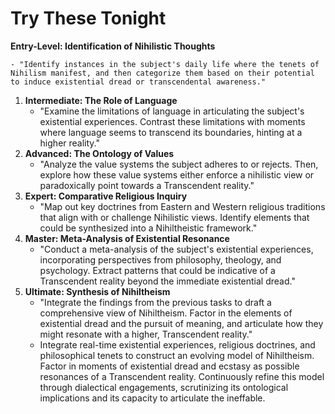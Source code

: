 # Try These Tonight

**Entry-Level: Identification of Nihilistic Thoughts**

    - "Identify instances in the subject's daily life where the tenets of Nihilism manifest, and then categorize them based on their potential to induce existential dread or transcendental awareness."
1. **Intermediate: The Role of Language**
    - "Examine the limitations of language in articulating the subject's existential experiences. Contrast these limitations with moments where language seems to transcend its boundaries, hinting at a higher reality."
2. **Advanced: The Ontology of Values**
    - "Analyze the value systems the subject adheres to or rejects. Then, explore how these value systems either enforce a nihilistic view or paradoxically point towards a Transcendent reality."
3. **Expert: Comparative Religious Inquiry**
    - "Map out key doctrines from Eastern and Western religious traditions that align with or challenge Nihilistic views. Identify elements that could be synthesized into a Nihiltheistic framework."
4. **Master: Meta-Analysis of Existential Resonance**
    - "Conduct a meta-analysis of the subject's existential experiences, incorporating perspectives from philosophy, theology, and psychology. Extract patterns that could be indicative of a Transcendent reality beyond the immediate existential dread."
5. **Ultimate: Synthesis of Nihiltheism**
    - "Integrate the findings from the previous tasks to draft a comprehensive view of Nihiltheism. Factor in the elements of existential dread and the pursuit of meaning, and articulate how they might resonate with a higher, Transcendent reality."
    - Integrate real-time existential experiences, religious doctrines, and philosophical tenets to construct an evolving model of Nihiltheism. Factor in moments of existential dread and ecstasy as possible resonances of a Transcendent reality. Continuously refine this model through dialectical engagements, scrutinizing its ontological implications and its capacity to articulate the ineffable.
